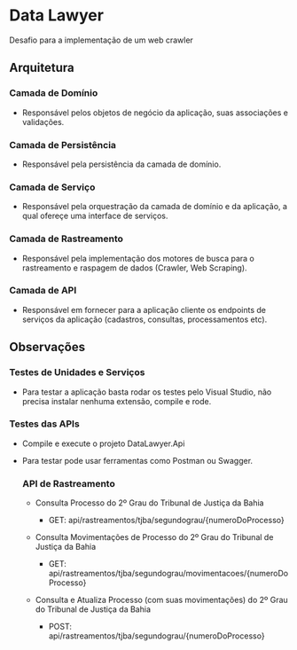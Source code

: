# Data Lawyer
Desafio para a implementação de um web crawler

## Arquitetura
### Camada de Domínio
- Responsável pelos objetos de negócio da aplicação, suas associações e validações.

### Camada de Persistência
- Responsável pela persistência da camada de domínio.

### Camada de Serviço
- Responsável pela orquestração da camada de domínio e da aplicação, a qual ofereçe uma interface de serviços.

### Camada de Rastreamento
- Responsável pela implementação dos motores de busca para o rastreamento e raspagem de dados (Crawler, Web Scraping).

### Camada de API
- Responsável em fornecer para a aplicação cliente os endpoints de serviços da aplicação (cadastros, consultas, processamentos etc).

## Observações
### Testes de Unidades e Serviços
- Para testar a aplicação basta rodar os testes pelo Visual Studio, não precisa instalar nenhuma extensão, compile e rode.

### Testes das APIs
- Compile e execute o projeto DataLawyer.Api
- Para testar pode usar ferramentas como Postman ou Swagger.

    ### API de Rastreamento    
    - Consulta Processo do 2º Grau do Tribunal de Justiça da Bahia
        - GET: api/rastreamentos/tjba/segundograu/{numeroDoProcesso}

    - Consulta Movimentações de Processo do 2º Grau do Tribunal de Justiça da Bahia
        - GET: api/rastreamentos/tjba/segundograu/movimentacoes/{numeroDoProcesso}

    - Consulta e Atualiza Processo (com suas movimentações) do 2º Grau do Tribunal de Justiça da Bahia
        - POST: api/rastreamentos/tjba/segundograu/{numeroDoProcesso}
